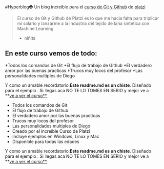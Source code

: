 #Hyperblog👽
Un blog increible para el [curso de Git y Github](https://platzi.com/cursos/git-github/ "curso de Git y Github") de [platzi](https://platzi.com/ "platzi")
>El curso de Git y Github de Platzi es lo que me hacia falta para triplicar mi salario y lanzarme a la industria del tejido de lana sintetica con Machine Learning
> - niñita

## En este curso vemos de todo:
*Todos los comandos de Git
*El flujo de trabajo de Github
*El verdadero amor por las buenas practicas
*Trucos muy locos del profesor
*Las  personalidades multiples de Diego

Y como un amable recordatorio:**Este readme.md es un chiste**. Diseñado para el ejemplo . Si llegas aca NO TE LO TOMES EN SERIO y mejor ve a **[ve a ver el curso**](https://platzi.com/cursos/git-github/ "ve a ver el curso")
* Todos los comandos de Git
* El flujo de trabajo de Github
* El verdadero amor por las buenas practicas
* Trucos muy locos del profesor
* Las  personalidades multiples de Diego
* Creado por el increíble Curso de Platzi
* Incluye ejemplos en Windows, Linux y Mac
* Disponible para todas las edades


Y como un amable recordatorio:**Este readme.md es un chiste**. Diseñado para el ejemplo . Si llegas aca NO TE LO TOMES EN SERIO y mejor ve a **[ve a ver el curso**](https://platzi.com/cursos/git-github/ "ve a ver el curso")
